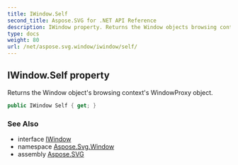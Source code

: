 ```yaml
---
title: IWindow.Self
second_title: Aspose.SVG for .NET API Reference
description: IWindow property. Returns the Window objects browsing contexts WindowProxy object
type: docs
weight: 80
url: /net/aspose.svg.window/iwindow/self/
---
```

## IWindow.Self property

Returns the Window object's browsing context's WindowProxy object.

```csharp
public IWindow Self { get; }
```

### See Also

* interface [IWindow](../)
* namespace [Aspose.Svg.Window](../../../aspose.svg.window/)
* assembly [Aspose.SVG](../../../)
